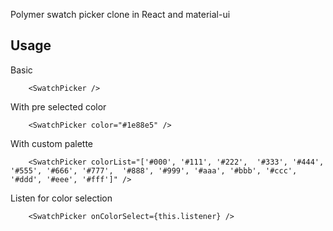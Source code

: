 Polymer swatch picker clone in React and material-ui

## Usage

Basic

```Jsx
    <SwatchPicker />
```

With pre selected color

```Jsx
    <SwatchPicker color="#1e88e5" />
```

With custom palette

```Jsx
    <SwatchPicker colorList="['#000', '#111', '#222',  '#333', '#444', '#555', '#666', '#777',  '#888', '#999', '#aaa', '#bbb', '#ccc',  '#ddd', '#eee', '#fff']" />
```

Listen for color selection

```Jsx
    <SwatchPicker onColorSelect={this.listener} />
```
